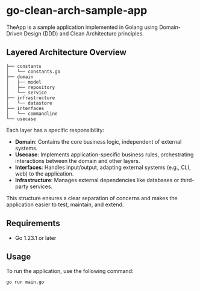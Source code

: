 # go-clean-arch-sample-app

TheApp is a sample application implemented in Golang using Domain-Driven Design (DDD) and Clean Architecture principles.

## Layered Architecture Overview

```
├── constants
│   └── constants.go
├── domain
│   ├── model
│   ├── repository
│   └── service
├── infrastructure
│   └── datastore
├── interfaces
│   └── commandline
└── usecase
```


Each layer has a specific responsibility:

- **Domain**: Contains the core business logic, independent of external systems.
- **Usecase**: Implements application-specific business rules, orchestrating interactions between the domain and other layers.
- **Interfaces**: Handles input/output, adapting external systems (e.g., CLI, web) to the application.
- **Infrastructure**: Manages external dependencies like databases or third-party services.

This structure ensures a clear separation of concerns and makes the application easier to test, maintain, and extend.

## Requirements

- Go 1.23.1 or later

## Usage

To run the application, use the following command:

```sh
go run main.go
```